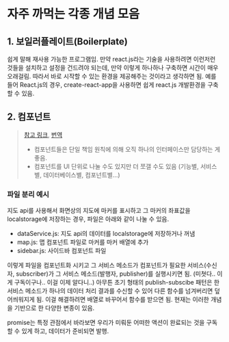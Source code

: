 # 자주 까먹는 각종 개념 모음

## 1. 보일러플레이트\(Boilerplate\)

쉽게 말해 재사용 가능한 프로그램임. 만약 react.js라는 기술을 사용하려면 이런저런 것들을 설치하고 설정을 건드려야 되는데, 만약 이렇게 하나하나 구축하면 시간이 매우 오래걸림. 따라서 바로 시작할 수 있는 환경을 제공해주는 것이라고 생각하면 됨. 예를 들어 React.js의 경우, create-react-app을 사용하면 쉽게 react.js 개발환경을 구축할 수 있음.

## 2. 컴포넌트

> [참고 링크](https://rinae.dev/posts/why-every-beginner-front-end-developer-should-know-publish-subscribe-pattern-kr), [번역](https://itnext.io/why-every-beginner-front-end-developer-should-know-publish-subscribe-pattern-72a12cd68d44)
>
> * 컴포넌트들은 단일 책임 원칙에 의해 오직 하나의 인터페이스만 담당하는 게 좋음.
> * 컴포넌트를 UI 단위로 나눌 수도 있지만 더 쪼갤 수도 있음 \(기능별, 서비스별, 데이터베이스별, 컴포넌트별...\)

### 파일 분리 예시

지도 api를 사용해서 화면상의 지도에 마커를 표시하고 그 마커의 좌표값을 localstorage에 저장하는 경우, 파일은 아래와 같이 나눌 수 있음.

* dataService.js: 지도 api의 데이터를 localstorage에 저장하거나 꺼냄
* map.js: 맵 컴포넌트 파일로 마커를 마커 배열에 추가
* sidebar.js: 사이드바 컴포넌트 파일

이렇게 파일을 컴포넌트화 시키고 그 서비스 메소드가 컴포넌트가 필요한 서비스\(수신자, subscriber\)가 그 서비스 메소드\(발행자, publisher\)를 실행시키면 됨. \(미쳣다.. 이게 구독이구나.. 이걸 이제 알다니..\) 아무튼 초기 형태의 publish-subscibe 패턴은 한 서비스 메소드가 하나의 데이터 처리 결과를 수신할 수 있어 다른 함수를 넘겨버리면 덮어씌워지게 됨. 이걸 해결하려면 배열로 바꾸어서 함수를 받으면 됨. 현재는 이러한 개념을 기반으로 한 다양한 변종이 있음.

promise는 특정 관점에서 바라보면 우리가 미뤄둔 어떠한 액션이 완료되는 것을 구독할 수 있게 하고, 데이터가 준비되면 발행.

